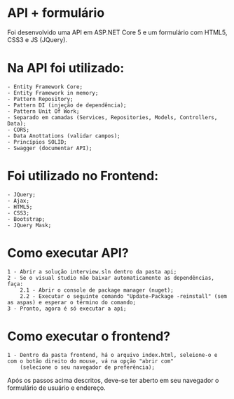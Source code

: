 # API + formulário

Foi desenvolvido uma API em ASP.NET Core 5 e um formulário com HTML5, CSS3 e JS (JQuery).

# Na API foi utilizado: 
	- Entity Framework Core;
	- Entity Framework in memory;
	- Pattern Repository;
	- Pattern DI (injeção de dependência);
	- Pattern Unit Of Work;
	- Separado em camadas (Services, Repositories, Models, Controllers, Data);
	- CORS;
	- Data Anottations (validar campos);
	- Princípios SOLID;
	- Swagger (documentar API);
	
# Foi utilizado no Frontend:
	- JQuery;
	- Ajax;
	- HTML5;
	- CSS3;
	- Bootstrap;
	- JQuery Mask;
	
# Como executar API?
	1 - Abrir a solução interview.sln dentro da pasta api;
	2 - Se o visual studio não baixar automaticamente as dependências, faça:
		2.1 - Abrir o console de package manager (nuget);
		2.2 - Executar o seguinte comando "Update-Package -reinstall" (sem as aspas) e esperar o término do comando;
	3 - Pronto, agora é só executar a api;
	
# Como executar o frontend?
	1 - Dentro da pasta frontend, há o arquivo index.html, seleione-o e com o botão direito do mouse, vá na opção "abrir com" 
		(selecione o seu navegador de preferência);
		
Após os passos acima descritos, deve-se ter aberto em seu navegador o formulário de usuário e endereço.
		



